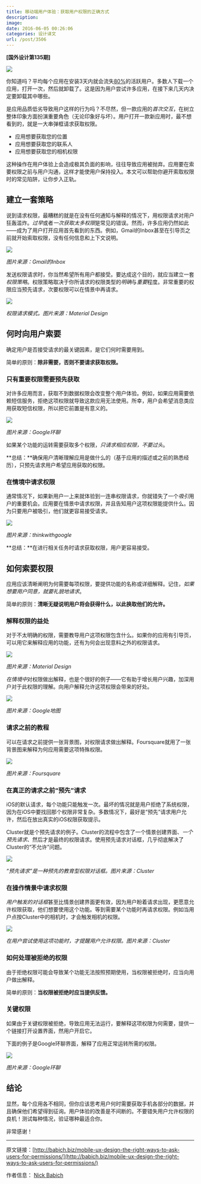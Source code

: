 ```yaml
---
title: 移动端用户体验：获取用户权限的正确方式
description: 
image: 
date: 2016-06-05 00:26:06
categories: 设计译文
url: /post/3506
---
```


**[国外设计第135期]**

![](http://babich.biz/content/images/2016/05/1-I9wnGD5Epz5XDMZevmeZ6Q.png)

你知道吗？平均每个应用在安装3天内就会流失[80%](http://andrewchen.co/new-data-shows-why-losing-80-of-your-mobile-users-is-normal-and-that-the-best-apps-do-much-better/)的活跃用户。多数人下载一个应用，打开一次，然后就卸载了。这是因为用户尝试许多应用，在接下来几天内决定要卸载其中哪些。

是应用品质低劣导致用户这样的行为吗？不尽然，但一款应用的*首次交互*，在树立整体印象方面扮演重要角色（无论印象好与坏）。用户打开一款新应用时，最不想看到的，就是一大串弹框请求获取权限。

- 应用想要获取您的位置
- 应用想要获取您的联系人
- 应用想要获取您的相机权限

这种操作在用户体验上会造成极其负面的影响，往往导致应用被抛弃。应用要在索要权限之前与用户沟通，这样才能使用户保持投入。本文可以帮助你避开索取权限时的常见陷阱，让你步入正轨。

## 建立一套策略

说到请求权限，最糟糕的就是在没有任何通知与解释的情况下，用权限请求对用户狂轰滥炸。*过早*或者*一次获取太多权限*是常见的错误。然而，许多应用仍然如此——成为了用户打开应用首先看到的东西。例如，Gmail的Inbox甚至在引导页之前就开始索取权限，没有任何信息和上下文说明。

![](http://babich.biz/content/images/2016/05/1-kcb4Cu1M8O1t5ckvAv3SjQ.png)

*图片来源：Gmail的Inbox*

发送权限请求时，你当然希望所有用户都接受。要达成这个目的，就应当建立一套*权限策略*。权限策略取决于你所请求的权限类型的*明确*与*重要*程度。非常重要的权限应当预先请求，次要权限可以在情景中再请求。

![](https://storageapi.fleek.co/0a3a8890-e65e-47ce-93d7-0442b9209d38-bucket/blog/posts/2016-06/06-03/1-GajVCKnu8gSgxY1Cz-yrZA.png)

*权限请求模式。图片来源：Material Design*

## 何时向用户索要

确定用户是否接受请求的最关键因素，是它们何时需要用到。

简单的原则：**除非需要，否则不要请求获取权限。**

### 只有重要权限需要预先获取

对许多应用而言，获取不到数据权限会改变整个用户体验。例如，如果应用需要依赖短信服务，拒绝这项权限就导致这款应用无法使用。所幸，用户会希望消息类应用获取短信权限，所以把它前置是有意义的。

![](http://babich.biz/content/images/2016/05/1-p4ytxcyjd_6VGdNiCBYTxw.png)

*图片来源：Google环聊*

如果某个功能的运转需要获取多个权限，*只请求相应权限，不要过头*。

**总结：**确保用户清晰理解应用是做什么的（基于应用的描述或之前的熟悉经历），只预先请求用户希望应用获取的权限。

### 在情境中请求权限

通常情况下，如果新用户一上来就体验到一连串权限请求，你就错失了一个*吸引*用户的重要机会。应用要在情景中请求权限，并且告知用户这项权限能提供什么。因为只要用户被吸引，他们就更容易接受请求。

![](http://babich.biz/content/images/2016/05/1-S6_10X0PzJQZPNEAXnY3EA.jpeg)

*图片来源：thinkwithgoogle*

**总结：**在进行相关任务时请求获取权限，用户更容易接受。

## 如何索要权限

应用应该清晰阐明为何需要每项权限，要提供功能的名称或详细解释。记住，*如果想要用户同意，就要礼貌地请求*。

简单的原则：**清晰无疑说明用户将会获得什么，以此换取他们的允许。**

### 解释权限的益处

对于不太明确的权限，需要教导用户这项权限包含什么。如果你的应用有引导页，可以用它来解释应用的功能，还有为何会出现意料之外的权限请求。

![](http://babich.biz/content/images/2016/05/1-CNm7gdwV0jI-vfZkI3HhOQ.png)

*图片来源：Material Design*

*在情境中*对权限做出解释，也是个很好的例子——它有助于增长用户兴趣，加深用户对于此权限的理解。向用户解释允许这项权限会带来的好处。

![](http://babich.biz/content/images/2016/05/1-KfBad7D6Q7fOtvhFPFHztg.png)

*图片来源：Google地图*

### 请求之前的教程

可以在请求之前提供一张背景图，对权限请求做出解释。Foursquare就用了一张背景图来解释为何应用需要这项特殊权限。

![](http://babich.biz/content/images/2016/05/0-WN_MiV5XlVcFyemB.png)

*图片来源：Foursquare*

### 在真正的请求之前“预先”请求

iOS的默认请求，每个功能只能触发一次。最坏的情况就是用户拒绝了系统权限，因为在iOS中要找回那个权限非常复杂。多数情况下，最好是“预先”请求用户允许，然后在放出真实的iOS权限获取提示。

Cluster就是个预先请求的例子。Cluster的流程中包含了一个情景创建界面、*一个预先请求*、然后才是最终的权限请求。使用预先请求对话框，几乎彻底解决了Cluster的“不允许”问题。

![](http://babich.biz/content/images/2016/05/0-oj-qX0XECEPFItHd-.jpg)

*“预先请求”是一种预先的教育型权限对话框。图片来源：Cluster*

### 在操作情景中请求权限

*用户触发的对话框*甚至比情景创建界面更有效，因为用户盼着请求出现，更愿意允许权限获取，他们想要使用这个功能。等到需要某个功能时再请求权限。例如当用户点按Cluster中的相机时，才会触发相机的权限。

![](http://babich.biz/content/images/2016/05/0-up36JCb2fLtMb5bk-.jpg)

*在用户尝试使用这项功能时，才提醒用户允许权限。图片来源：Cluster*

### 如何处理被拒绝的权限

由于拒绝权限可能会导致某个功能无法按照预期使用，当权限被拒绝时，应当向用户做出解释。

简单的原则：**当权限被拒绝时应当提供反馈。**

### 关键权限

如果由于关键权限被拒绝，导致应用无法运行，要解释这项权限为何需要，提供一个链接打开设置界面，然用户开启它。

下面的例子是Google环聊界面，解释了应用正常运转所需的权限。

![](http://babich.biz/content/images/2016/05/1-LhwiuOaDBnXibjuSOLB2Bw.png)

*图片来源：Google环聊*

## 结论

显然，每个应用各不相同，但你应该思考用户何时需要获取手机各部分的数据，并且确保他们希望得到征询。用户体验的改善是不间断的。不要错失用户允许权限的良机！测试每种情况，验证哪种最适合你。

非常感谢！

---

原文链接：[http://babich.biz/mobile-ux-design-the-right-ways-to-ask-users-for-permissions/](http://babich.biz/mobile-ux-design-the-right-ways-to-ask-users-for-permissions/)

作者信息：
[Nick Babich](http://babich.biz/author/nick/)